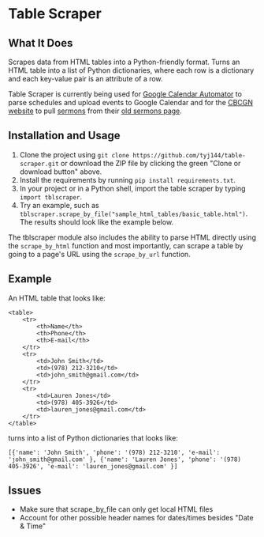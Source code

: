 # Table Scraper
## What It Does
Scrapes data from HTML tables into a Python-friendly format. Turns an HTML table into a list of Python dictionaries, where each row is a dictionary and each key-value pair is an attribute of a row.

Table Scraper is currently being used for [Google Calendar Automator](https://github.com/tyj144/google-calendar-automator) to parse schedules and upload events to Google Calendar and for the [CBCGN website](https://cbcgn.herokuapp.com/) to pull [sermons](https://cbcgn.herokuapp.com/sermons/) from their [old sermons page](https://cbcgn-public.sharepoint.com/sunday-sermons1).

## Installation and Usage
1. Clone the project using `git clone https://github.com/tyj144/table-scraper.git` or download the ZIP file by clicking the green "Clone or download button" above.
2. Install the requirements by running `pip install requirements.txt`.
3. In your project or in a Python shell, import the table scraper by typing `import tblscraper`.
4. Try an example, such as `tblscraper.scrape_by_file("sample_html_tables/basic_table.html")`. The results should look like the example below.

The tblscraper module also includes the ability to parse HTML directly using the `scrape_by_html` function and most importantly, can scrape a table by going to a page's URL using the `scrape_by_url` function.

## Example
An HTML table that looks like:
```
<table>
	<tr>
		<th>Name</th>
		<th>Phone</th>
		<th>E-mail</th>
	</tr>
	<tr>
		<td>John Smith</td>
		<td>(978) 212-3210</td>
		<td>john_smith@gmail.com</td>
	</tr>	
	<tr>
		<td>Lauren Jones</td>
		<td>(978) 405-3926</td>
		<td>lauren_jones@gmail.com</td>
	</tr>
</table>
```

turns into a list of Python dictionaries that looks like:
```
[{'name': 'John Smith', 'phone': '(978) 212-3210', 'e-mail': 'john_smith@gmail.com' }, {'name': 'Lauren Jones', 'phone': '(978) 405-3926', 'e-mail': 'lauren_jones@gmail.com' }]
```

## Issues
* Make sure that scrape_by_file can only get local HTML files
* Account for other possible header names for dates/times besides "Date & Time"
